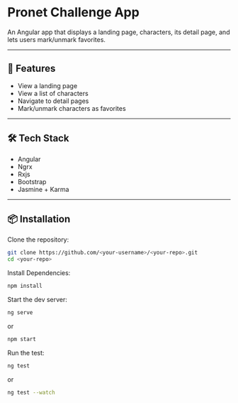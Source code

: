 # Pronet Challenge App

An Angular app that displays a landing page, characters, its detail page, and lets users mark/unmark favorites.

---

## 🚀 Features

- View a landing page
- View a list of characters
- Navigate to detail pages
- Mark/unmark characters as favorites

---

## 🛠️ Tech Stack

- Angular
- Ngrx
- Rxjs
- Bootstrap
- Jasmine + Karma

---

## 📦 Installation

Clone the repository:

```bash
git clone https://github.com/<your-username>/<your-repo>.git
cd <your-repo>
```

Install Dependencies:

```bash
npm install
```

Start the dev server:

```bash
ng serve
```

or

```bash
npm start
```

Run the test:

```bash
ng test
```

or

```bash
ng test --watch
```
